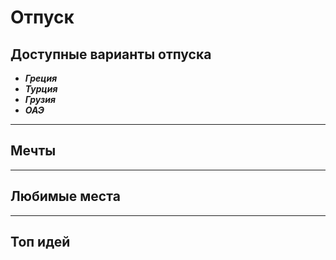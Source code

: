 # Отпуск

## Доступные варианты отпуска
* **_Греция_**
* **_Турция_**
* **_Грузия_**
* **_ОАЭ_**
---

## Мечты
---

## Любимые места
---

## Топ идей